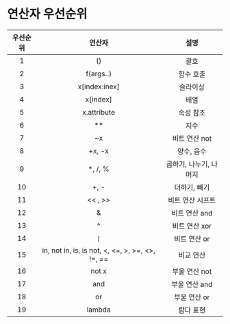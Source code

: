 # 연산자 우선순위

|우선순위|연산자|설명|
|:---:|:---:|:---:|
|1|()|괄호|
|2|f(args..)|함수 호출|
|3|x[index:inex]|슬라이싱|
|4|x[index]|배열|
|5|x.attribute|속성 참조|
|6|**|지수|
|7|~x|비트 연산 not|
|8|+x, -x|양수, 음수|
|9|*, /, %|곱하기, 나누기, 나머지|
|10|+, -|더하기, 빼기|
|11|<< , >>|비트 연산 시프트|
|12|&|비트 연산 and|
|13|^|비트 연산 xor|
|14|ㅣ|비트 연산 or|
|15|in, not in, is, is not, <, <=, >, >=, <>, !=, ==|비교 연산|
|16|not x|부울 연산 not|
|17|and|부울 연산 and|
|18|or|부울 연산 or|
|19|lambda|람다 표현|